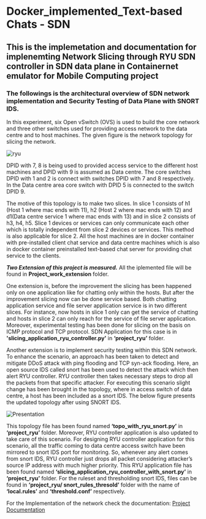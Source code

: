 # Docker_implemented_Text-based Chats - SDN 

## This is the implemetation and documentation for implenemting Network Slicing through RYU SDN controller in SDN data plane in Containernet emulator for Mobile Computing project

### The followings is the architectural overview of SDN network implementation and Security Testing of Data Plane with SNORT IDS.

In this experiment, six Open vSwitch (OVS) is used to build the core network and three other switches used for
providing access network to the data centre and to host machines. The given figure is the network topology for slicing the network.


![ryu](https://user-images.githubusercontent.com/57096728/145975643-7b7f7a0c-4182-42b4-a3d4-18202eca5675.JPG)


DPID with 7, 8 is being used to provided access service to the different host machines and DPID with 9 is assumed as
Data centre. The core switches DPID with 1 and 2 is connect with switches DPID with 7 and 8 respectively. In the Data centre area core switch with DPID 5 is connected to the switch DPID 9.

The motive of this topology is to make two slices. In slice 1 consists of h1 (Host 1 where mac ends with 11), h2
(Host 2 where mac ends with 12) and d1(Data centre service 1 where mac ends with 13) and in slice 2 consists
of h3, h4, h5. Slice 1 devices or services can only communicate each other which is totally independent from
slice 2 devices or services. This method is also applicable for slice 2. All the host machines are in docker container with pre-installed client chat service and data centre machines which is also in docker container preinstalled text-based chat server for providing chat service to the clients.

***Two Extension of this project is measured.***
All the iplemented file will be found in **Project_work_extension** folder.

One extension is, before the improvement the slicing has been happened only on one application like for chatting only within the hosts. But after the improvement slicing now can be done service based. Both chatting application service and file server application service is in two different slices. For instance, now hosts
in slice 1 only can get the service of chatting and hosts in slice 2 can only reach for the
service of file server application. Moreover, experimental testing has been done for slicing on
the basis on ICMP protocol and TCP protocol. SDN Application for this case is in **'slicing_application_ryu_controller.py'** in **‘project_ryu’** folder.

Another extension is to implement security testing within this SDN network. To enhance the scenario,  an approach has been taken to detect and mitigate DDoS
attack with ping flooding and TCP syn-ack flooding. Here, an open source IDS called snort has
been used to detect the attack which then alert RYU controller. RYU controller then takes
necessary steps to drop all the packets from that specific attacker. For executing this scenario
slight change has been brought in the topology, where in access switch of data centre, a host
has been included as a snort IDS. The below figure presents the updated topology after using SNORT IDS.

![Presentation](https://user-images.githubusercontent.com/57096728/145981106-bcfcb564-f0f1-4f52-93ce-cde69a2ec850.jpg)

This topology file has been found named **‘topo_with_ryu_snort.py’** in **‘project_ryu’** folder. Moreover, RYU controller application is also updated to take care of this scenario. For designing RYU controller application for this scenario, all the traffic coming to data centre
access switch have been mirrored to snort IDS port for monitoring. So, whenever any alert
comes from snort IDS, RYU controller just drops all packet considering attacker’s source IP
address with much higher priority. This RYU application file has been found named
**‘slicing_application_ryu_controller_with_snort.py’** in **‘project_ryu’** folder. For the ruleset and
thresholding snort IDS, files can be found in **‘project_ryu/ snort_rules_thresold’** folder with the
name of **‘local.rules’** and **‘threshold.conf’** respectively. 



For the Implementation of the network check the documentation: [Project Documentation](https://github.com/sudo-riyad/RYU-SDN-contoller-in-CORE/blob/cc64d009d620c4626b2264d7d2c1c59770244a85/Documentation/IndividualProject_Islam_Riyad-Ul-_1324662.pdf)
